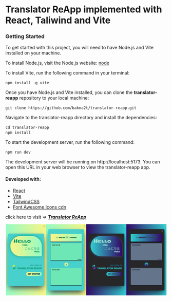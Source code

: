 # Translator ReApp implemented with React, Taliwind and Vite

### Getting Started

To get started with this project, you will need to have Node.js and Vite installed on your machine.

To install Node.js, visit the Node.js website: [node](https://nodejs.org)

To install Vite, run the following command in your terminal:

```
npm install -g vite
```

Once you have Node.js and Vite installed, you can clone the **translator-reapp** repository to your local machine:

```
git clone https://github.com/bakna2t/translator-reapp.git
```

Navigate to the translator-reapp directory and install the dependencies:

```
cd translator-reapp
npm install
```

To start the development server, run the following command:

```
npm run dev
```

The development server will be running on http://localhost:5173. You can open this URL in your web browser to view the translator-reapp app.

#### Developed with:

- [React](https://reactjs.org/)
- [Vite](https://vitejs.dev/)
- [TailwindCSS](https://tailwindcss.com/)
- [Font Awesome Icons cdn](https://cdnjs.com/libraries/font-awesome)

click here to visit => [_**Translator ReApp**_](https://translator-reapp.vercel.app/)

<div align="center">
    <p style="width: 500px;">
        <a href="https://translator-reapp.vercel.app/" target="_blank" >
            <img alt="Translator ReApp" src ="./public/translator-banner.png" width="600">
        </a>
    </p>
</div>
